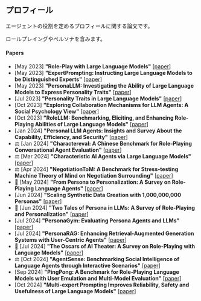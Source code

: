 ## プロフィール
エージェントの役割を定めるプロフィールに関する論文です。

ロールプレイングやペルソナを含みます。

#### Papers
* [May 2023] **"Role-Play with Large Language Models"** [[paper](https://arxiv.org/abs/2305.16367)]
* [May 2023] **"ExpertPrompting: Instructing Large Language Models to be Distinguished Experts"** [[paper](https://arxiv.org/abs/2305.14688)]
* [May 2023] **"PersonaLLM: Investigating the Ability of Large Language Models to Express Personality Traits"** [[paper](https://arxiv.org/abs/2305.02547)]
* [Jul 2023] **"Personality Traits in Large Language Models"** [[paper](https://arxiv.org/abs/2307.00184)]
* [Oct 2023] **"Exploring Collaboration Mechanisms for LLM Agents: A Social Psychology View"** [[paper](https://arxiv.org/abs/2310.02124)]
* [Oct 2023] **"RoleLLM: Benchmarking, Eliciting, and Enhancing Role-Playing Abilities of Large Language Models"** [[paper](https://arxiv.org/abs/2310.00746)]
* [Jan 2024] **"Personal LLM Agents: Insights and Survey About the Capability, Efficiency, and Security"** [[paper](https://arxiv.org/abs/2401.05459)]
* ⚖️ [Jan 2024] **"Charactereval: A Chinese Benchmark for Role-Playing Conversational Agent Evaluation"** [[paper](https://arxiv.org/abs/2401.01275)]
* ⚖️ [Mar 2024] **"Characteristic AI Agents via Large Language Models"** [[paper](https://arxiv.org/abs/2403.12368)]
* ⚖️ [Apr 2024] **"NegotiationToM: A Benchmark for Stress-testing Machine Theory of Mind on Negotiation Surrounding"** [[paper](https://arxiv.org/abs/2404.13627)]
* 📖 [May 2024] **"From Persona to Personalization: A Survey on Role-Playing Language Agents"** [[paper](https://arxiv.org/abs/2404.18231)]
* [Jun 2024] **"Scaling Synthetic Data Creation with 1,000,000,000 Personas"** [[paper](https://arxiv.org/abs/2406.20094)]
* 📖 [Jun 2024] **"Two Tales of Persona in LLMs: A Survey of Role-Playing and Personalization"** [[paper](https://arxiv.org/abs/2406.01171)]
* [Jul 2024] **"PersonaGym: Evaluating Persona Agents and LLMs"** [[paper](https://arxiv.org/abs/2407.18416)]
* [Jul 2024] **"PersonaRAG: Enhancing Retrieval-Augmented Generation Systems with User-Centric Agents"** [[paper](https://arxiv.org/abs/2407.09394)]
* 📖 [Jul 2024] **"The Oscars of AI Theater: A Survey on Role-Playing with Language Models"** [[paper](https://arxiv.org/abs/2407.11484)]
* ⚖️ [Oct 2024] **"AgentSense: Benchmarking Social Intelligence of Language Agents through Interactive Scenarios"** [[paper](https://arxiv.org/abs/2410.19346)]
* [Sep 2024] **"PingPong: A Benchmark for Role-Playing Language Models with User Emulation and Multi-Model Evaluation"** [[paper](https://arxiv.org/abs/2409.06820)]
* [Oct 2024] **"Multi-expert Prompting Improves Reliability, Safety and Usefulness of Large Language Models"** [[paper](https://arxiv.org/abs/2411.00492)]